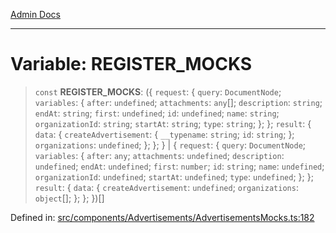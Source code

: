 [Admin Docs](/)

***

# Variable: REGISTER\_MOCKS

> `const` **REGISTER\_MOCKS**: (\{ `request`: \{ `query`: `DocumentNode`; `variables`: \{ `after`: `undefined`; `attachments`: `any`[]; `description`: `string`; `endAt`: `string`; `first`: `undefined`; `id`: `undefined`; `name`: `string`; `organizationId`: `string`; `startAt`: `string`; `type`: `string`; \}; \}; `result`: \{ `data`: \{ `createAdvertisement`: \{ `__typename`: `string`; `id`: `string`; \}; `organizations`: `undefined`; \}; \}; \} \| \{ `request`: \{ `query`: `DocumentNode`; `variables`: \{ `after`: `any`; `attachments`: `undefined`; `description`: `undefined`; `endAt`: `undefined`; `first`: `number`; `id`: `string`; `name`: `undefined`; `organizationId`: `undefined`; `startAt`: `undefined`; `type`: `undefined`; \}; \}; `result`: \{ `data`: \{ `createAdvertisement`: `undefined`; `organizations`: `object`[]; \}; \}; \})[]

Defined in: [src/components/Advertisements/AdvertisementsMocks.ts:182](https://github.com/PalisadoesFoundation/talawa-admin/blob/main/src/components/Advertisements/AdvertisementsMocks.ts#L182)
